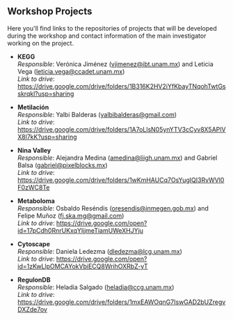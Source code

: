## Workshop Projects

Here you'll find links to the repositories of projects that will be developed during the workshop and contact information of the main investigator working on the project.


* **KEGG**   
_Responsible_: Verónica Jiménez (vjimenez@ibt.unam.mx) and Leticia Vega (leticia.vega@ccadet.unam.mx)  
_Link to drive_: https://drive.google.com/drive/folders/1B316K2HV2iYfKbayTNqohTwtGsskrqkl?usp=sharing  

* **Metilación**  
_Responsible_: Yalbi Balderas (yalbibalderas@gmail.com)  
_Link to drive_: https://drive.google.com/drive/folders/1A7oLlsN05ynYTV3cCyv8X5APlVX8l7kK?usp=sharing  

* **Nina Valley**  
_Responsible_: Alejandra Medina (amedina@liigh.unam.mx) and Gabriel Balsa (gabriel@pixelblocks.mx)  
_Link to drive_: https://drive.google.com/drive/folders/1wKmHAUCq7OsYugIQI3RvWVl0F0zWC8Te  

* **Metaboloma**  
_Responsible_: Osbaldo Reséndis (oresendis@inmegen.gob.mx) and Felipe Muñoz (fj.ska.mg@gmail.com)  
_Link to drive_: https://drive.google.com/open?id=17pCdh0RnrUKxqYljjmeTiamUWeXHJYju  

* **Cytoscape**  
_Responsible_: Daniela Ledezma (dledezma@lcg.unam.mx)  
_Link to drive_: https://drive.google.com/open?id=1zKwLlpOMCAYokVbiECQ8WrihOXRbZ-yT  

* **RegulonDB**   
_Responsible_: Heladia Salgado (heladia@ccg.unam.mx)  
_Link to drive_: https://drive.google.com/drive/folders/1mxEAWOqnG7IswGAD2bUZregvDXZde7ov
